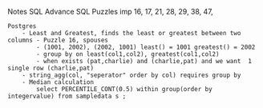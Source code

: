 Notes SQL
 	Advance SQL Puzzles imp
 		16, 17, 21, 28, 29, 38, 47,

	Postgres
		- Least and Greatest, finds the least or greatest between two columns - Puzzle 16, spouses
			- (1001, 2002), (2002, 1001) least() = 1001 greatest() = 2002
			- group by on least(col1,col2), greatest(col1,col2)
			- when exists (pat,charlie) and (charlie,pat) and we want  1 single row (charlie,pat)
		- string_agg(col, "seperator" order by col) requires group by
		- Median calculation
			select PERCENTILE_CONT(0.5) within group(order by integervalue) from sampledata s ;